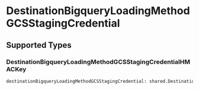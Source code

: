 # DestinationBigqueryLoadingMethodGCSStagingCredential


## Supported Types

### DestinationBigqueryLoadingMethodGCSStagingCredentialHMACKey

```python
destinationBigqueryLoadingMethodGCSStagingCredential: shared.DestinationBigqueryLoadingMethodGCSStagingCredentialHMACKey = /* values here */
```

